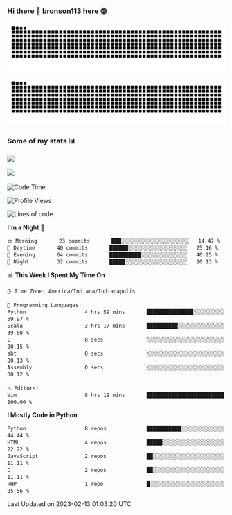 ### Hi there 👋 bronson113 here 🌞
<div align="center">

![GitHub Snake Light](https://raw.githubusercontent.com/bronson113/bronson113/snake/github-snake.svg#gh-light-mode-only)

![GitHub Snake dark](https://raw.githubusercontent.com/bronson113/bronson113/snake/github-snake-dark.svg#gh-dark-mode-only)

</div>

### Some of my stats 📊
![](https://github-readme-stats-sigma-five.vercel.app/api?username=bronson113&theme=transparent&show_icons=true)

![](https://github-readme-stats-sigma-five.vercel.app/api/top-langs/?username=bronson113&theme=transparent&layout=compact&card_width=445)



<!--START_SECTION:waka-->
![Code Time](http://img.shields.io/badge/Code%20Time-43%20hrs%2011%20mins-blue)

![Profile Views](http://img.shields.io/badge/Profile%20Views-0-blue)

![Lines of code](https://img.shields.io/badge/From%20Hello%20World%20I%27ve%20Written-119%20Thousand%20lines%20of%20code-blue)

**I'm a Night 🦉** 

```text
🌞 Morning       23 commits       ███░░░░░░░░░░░░░░░░░░░░░░   14.47 % 
🌆 Daytime       40 commits       ██████░░░░░░░░░░░░░░░░░░░   25.16 % 
🌃 Evening       64 commits       ██████████░░░░░░░░░░░░░░░   40.25 % 
🌙 Night         32 commits       █████░░░░░░░░░░░░░░░░░░░░   20.13 % 

```


📊 **This Week I Spent My Time On** 

```text
⌚︎ Time Zone: America/Indiana/Indianapolis

💬 Programming Languages: 
Python                   4 hrs 59 mins       ███████████████░░░░░░░░░░   59.97 % 
Scala                    3 hrs 17 mins       ██████████░░░░░░░░░░░░░░░   39.60 % 
C                        0 secs              ░░░░░░░░░░░░░░░░░░░░░░░░░   00.15 % 
sbt                      0 secs              ░░░░░░░░░░░░░░░░░░░░░░░░░   00.13 % 
Assembly                 0 secs              ░░░░░░░░░░░░░░░░░░░░░░░░░   00.12 % 

🔥 Editors: 
Vim                      8 hrs 19 mins       █████████████████████████   100.00 % 

```

**I Mostly Code in Python** 

```text
Python                   8 repos             ███████████░░░░░░░░░░░░░░   44.44 % 
HTML                     4 repos             █████░░░░░░░░░░░░░░░░░░░░   22.22 % 
JavaScript               2 repos             ██░░░░░░░░░░░░░░░░░░░░░░░   11.11 % 
C                        2 repos             ██░░░░░░░░░░░░░░░░░░░░░░░   11.11 % 
PHP                      1 repo              █░░░░░░░░░░░░░░░░░░░░░░░░   05.56 % 

```



 Last Updated on 2023-02-13 01:03:20 UTC
<!--END_SECTION:waka-->
